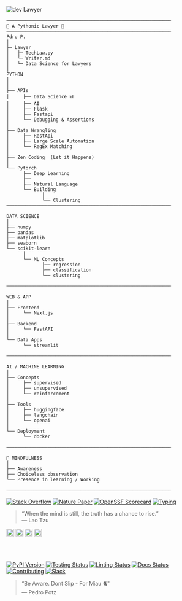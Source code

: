 


![dev Lawyer](https://img.shields.io/badge/Pedro%20P-Dev__Lawyer-orange.svg?style=flat&colorA=E1523D&colorB=007D8A)
  ```
────────────────────────────────────────────────────────────
🎍 A Pythonic Lawyer 🐍
────────────────────────────────────────────────────────────
Pdro P.
  │ 
  ├─ Lawyer 
  │   ├─ TechLaw.py
  │   └─ Writer.md
  │   └─ Data Science for Lawyers
  │
PYTHON
  │
  │
  ├── APIs 
  │     ├── Data Science 📊
  │     ├── AI 
  │     ├── Flask  
  │     ├── Fastapi
  │     └── Debugging & Assertions
  │
  ├── Data Wrangling
  │     ├── RestApi
  │     ├── Large Scale Automation
  │     └── RegEx Matching
  │
  ├── Zen Coding  (Let it Happens)
  │
  └── Pytorch
        ├── Deep Learning
        ├── 
        ├── Natural Language
        └── Building 
               │
               └── Clustering
────────────────────────────────────────────────────────────

DATA SCIENCE
  │
  ├── numpy
  ├── pandas
  ├── matplotlib
  ├── seaborn
  └── scikit-learn
        │
        └── ML Concepts
               ├── regression
               ├── classification
               └── clustering

────────────────────────────────────────────────────────────

WEB & APP
  │
  ├── Frontend
  │     └── Next.js
  │
  ├── Backend
  │     └── FastAPI
  │
  └── Data Apps
        └── streamlit

────────────────────────────────────────────────────────────

AI / MACHINE LEARNING
  │
  ├── Concepts
  │     ├── supervised
  │     ├── unsupervised
  │     └── reinforcement
  │
  ├── Tools
  │     ├── huggingface
  │     ├── langchain
  │     └── openai
  │
  └── Deployment
        └── docker

────────────────────────────────────────────────────────────

🧭 MINDFULNESS 
  │
  ├── Awareness
  ├── Choiceless observation
  └── Presence in learning / Working

────────────────────────────────────────────────────────────
````



[![Stack Overflow](https://img.shields.io/badge/stackoverflow-Ask%20questions-blue.svg)](
https://stackoverflow.com/questions/tagged/numpy)
[![Nature Paper](https://img.shields.io/badge/DOI-10.1038%2Fs41586--020--2649--2-blue)](
https://doi.org/10.1038/s41586-020-2649-2)
[![OpenSSF Scorecard](https://api.securityscorecards.dev/projects/github.com/numpy/numpy/badge)](https://securityscorecards.dev/viewer/?uri=github.com/numpy/numpy)
[![Typing](https://img.shields.io/pypi/types/numpy)](https://pypi.org/project/numpy/)  

 </p>
                <blockquote class="border-l-4 border-blue-400 pl-6 ml-2 text-lg text-green-700 italic leading-relaxed">
    “When the mind is still, the truth has a chance to rise.”
    <br><span class="block mt-2 text-sm text-gray-500">— Lao Tzu</span>
</blockquote>




<img height="20" src="https://cdn.jsdelivr.net/npm/simple-icons@v3/icons/python.svg" /> <img height="20" src="https://cdn.jsdelivr.net/npm/simple-icons@v3/icons/node-dot-js.svg" /> <img height="20" src="https://cdn.jsdelivr.net/npm/simple-icons@v3/icons/pytorch.svg" /> <img height="20" src="https://cdn.jsdelivr.net/npm/simple-icons@v3/icons/vim.svg" /> 



[pypi-image]: https://badge.fury.io/py/torch-geometric.svg
[pypi-url]: https://pypi.python.org/pypi/torch-geometric
[testing-image]: https://github.com/pyg-team/pytorch_geometric/actions/workflows/testing.yml/badge.svg
[testing-url]: https://github.com/pyg-team/pytorch_geometric/actions/workflows/testing.yml
[linting-image]: https://github.com/pyg-team/pytorch_geometric/actions/workflows/linting.yml/badge.svg
[linting-url]: https://github.com/pyg-team/pytorch_geometric/actions/workflows/linting.yml
[docs-image]: https://readthedocs.org/projects/pytorch-geometric/badge/?version=latest
[docs-url]: https://pytorch-geometric.readthedocs.io/en/latest/?badge=latest
[coverage-image]: https://codecov.io/gh/pyg-team/pytorch_geometric/branch/master/graph/badge.svg
[coverage-url]: https://codecov.io/github/pyg-team/pytorch_geometric?branch=master
[contributing-image]: https://img.shields.io/badge/contributions-welcome-brightgreen.svg?style=flat
[contributing-url]: https://github.com/pyg-team/pytorch_geometric/blob/master/CONTRIBUTING.md
[slack-image]: https://img.shields.io/badge/slack-pyg-brightgreen
[slack-url]: https://data.pyg.org/slack.html


<br />
<br />

[![PyPI Version][pypi-image]][pypi-url]
[![Testing Status][testing-image]][testing-url]
[![Linting Status][linting-image]][linting-url]
[![Docs Status][docs-image]][docs-url]
[![Contributing][contributing-image]][contributing-url]
[![Slack][slack-image]][slack-url]




</p>
                <blockquote class="border-l-4 border-blue-400 pl-6 ml-2 text-lg text-green-700 italic leading-relaxed">
    “Be Aware. Dont Slip - For Miau 🐈"
    <br><span class="block mt-2 text-sm text-gray-500">— Pedro Potz</span>
</blockquote>

